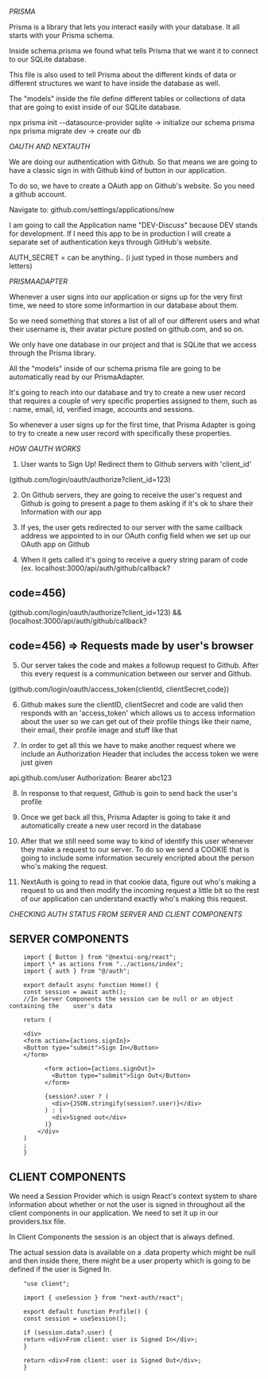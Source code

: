 _PRISMA_

Prisma is a library that lets you interact easily with your database. It all starts with your Prisma schema.

Inside schema.prisma we found what tells Prisma that we want it to connect to our SQLite database.

This file is also used to tell Prisma about the different kinds of data or different structures we want to have inside the database as well.

The "models" inside the file define different tables or collections of data that are going to exist inside of our SQLite database.

npx prisma init --datasource-provider sqlite -> initialize our schema prisma
npx prisma migrate dev -> create our db

_OAUTH AND NEXTAUTH_

We are doing our authentication with Github. So that means we are going to have a classic sign in with Github kind of button in our application.

To do so, we have to create a OAuth app on Github's website. So you need a github account.

Navigate to: github.com/settings/applications/new

I am going to call the Application name "DEV-Discuss" because DEV stands for development. If I need this app to be in production I will create a separate set of authentication keys through GitHub's website.

AUTH_SECRET = can be anything.. (i just typed in those numbers and letters)

_PRISMAADAPTER_

Whenever a user signs into our application or signs up for the very first time, we need to store some informartion in our database about them.

So we need something that stores a list of all of our different users and what their username is, their avatar picture posted on github.com, and so on.

We only have one database in our project and that is SQLite that we access through the Prisma library.

All the "models" inside of our schema.prisma file are going to be automatically read by our PrismaAdapter.

It's going to reach into our database and try to create a new user record that requires a couple of very specific properties assigned to them, such as : name, email, id, verified image, accounts and sessions.

So whenever a user signs up for the first time, that Prisma Adapter is going to try to create a new user record with specifically these properties.

_HOW OAUTH WORKS_

1. User wants to Sign Up! Redirect them to Github servers with 'client_id'

(github.com/login/oauth/authorize?client_id=123)

2. On Github servers, they are going to receive the user's request and Github is going to present a page to them asking if it's ok to share their Information with our app

3. If yes, the user gets redirected to our server with the same callback address we appointed to in our OAuth config field when we set up our OAuth app on Github

4. When it gets called it's going to receive a query string param of code (ex. localhost:3000/api/auth/github/callback?

## code=456)

(github.com/login/oauth/authorize?client_id=123) && (localhost:3000/api/auth/github/callback?

## code=456) => Requests made by user's browser

5. Our server takes the code and makes a followup request to Github. After this every request is a communication between our server and Github.

(github.com/login/oauth/access_token{clientId, clientSecret,code})

6. Github makes sure the clientID, clientSecret and code are valid then responds with an 'access_token' which allows us to access information about the user so we can get out of their profile things like their name, their email, their profile image and stuff like that

7. In order to get all this we have to make another request where we include an Authorization Header that includes the access token we were just given

api.github.com/user Authorization: Bearer abc123

8. In response to that request, Github is goin to send back the user's profile

9. Once we get back all this, Prisma Adapter is going to take it and automatically create a new user record in the database

10. After that we still need some way to kind of identify this user whenever they make a request to our server. To do so we send a COOKIE that is going to include some information securely encripted about the person who's making the request.

11. NextAuth is going to read in that cookie data, figure out who's making a request to us and then modify the incoming request a little bit so the rest of our application can understand exactly who's making this request.

_CHECKING AUTH STATUS FROM SERVER AND CLIENT COMPONENTS_

## SERVER COMPONENTS

```
    import { Button } from "@nextui-org/react";
    import \* as actions from "../actions/index";
    import { auth } from "@/auth";

    export default async function Home() {
    const session = await auth();
    //In Server Components the session can be null or an object containing the    user's data

    return (

    <div>
    <form action={actions.signIn}>
    <Button type="submit">Sign In</Button>
    </form>

          <form action={actions.signOut}>
            <Button type="submit">Sign Out</Button>
          </form>

          {session?.user ? (
            <div>{JSON.stringify(session?.user)}</div>
          ) : (
            <div>Signed out</div>
          )}
        </div>
    )
    ;
    }
```

## CLIENT COMPONENTS

We need a Session Provider which is usign React's context system to share information about whether or not the user is signed in throughout all the client components in our application. We need to set it up in our providers.tsx file.

In Client Components the session is an object that is always defined.

The actual session data is available on a .data property which might be null and then inside there, there might be a user property which is going to be defined if the user is Signed In.

```
    "use client";

    import { useSession } from "next-auth/react";

    export default function Profile() {
    const session = useSession();

    if (session.data?.user) {
    return <div>From client: user is Signed In</div>;
    }

    return <div>From client: user is Signed Out</div>;
    }
```
